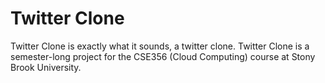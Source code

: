 # Twitter Clone
Twitter Clone is exactly what it sounds, a twitter clone. Twitter Clone is a semester-long project for the CSE356 (Cloud Computing) course at Stony Brook University. 




